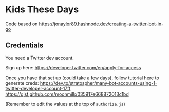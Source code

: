 # Kids These Days

Code based on https://jonaylor89.hashnode.dev/creating-a-twitter-bot-in-go

## Credentials

You need a Twitter dev account.

Sign up here:
https://developer.twitter.com/en/apply-for-access

Once you have that set up (could take a few days), follow tutorial here to generate creds:
https://dev.to/stratospher/many-bot-accounts-using-1-twitter-developer-account-17ff
https://gist.github.com/moonmilk/035917e668872013c1bd

(Remember to edit the values at the top of `authorize.js`)